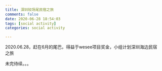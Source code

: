 ```yaml
---
title: 深圳较场尾民宿之旅
comments: false
date: 2020-06-28 18:54:03
tags: [social activity]
categories: social activity

---
```


2020.06.28，赶在6月的尾巴，得益于wesee项目奖金，小组计划深圳海边民宿之旅

 <!--more-->

未完待续。。。